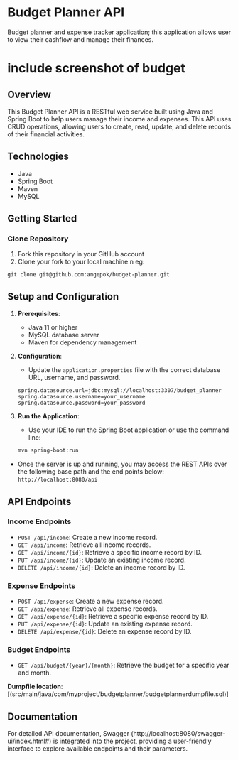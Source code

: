 
# Budget Planner API
Budget planner and expense tracker application; this application allows user to view their cashflow and manage their finances.

# include screenshot of budget


## Overview
This Budget Planner API is a RESTful web service built using Java and Spring Boot to help users manage their income and expenses. This API uses CRUD operations, allowing users to create, read, update, and delete records of their financial activities.

## Technologies
- Java
- Spring Boot
- Maven
- MySQL


## Getting Started

### Clone Repository
1. Fork this repository in your GitHub account
2. Clone your fork to your local machine.n eg:
```
git clone git@github.com:angepok/budget-planner.git
```

## Setup and Configuration
1. **Prerequisites**:
   - Java 11 or higher
   - MySQL database server
   - Maven for dependency management

2. **Configuration**:
   - Update the `application.properties` file with the correct database URL, username, and password.

   ```properties
   spring.datasource.url=jdbc:mysql://localhost:3307/budget_planner
   spring.datasource.username=your_username
   spring.datasource.password=your_password
   ```

3. **Run the Application**:
   - Use your IDE to run the Spring Boot application or use the command line:
   ```bash
   mvn spring-boot:run
   ```
- Once the server is up and running, you may access the REST APIs over the following base path and the end points below:  `http://localhost:8080/api`



## API Endpoints

### Income Endpoints
- `POST /api/income`: Create a new income record.
- `GET /api/income`: Retrieve all income records.
- `GET /api/income/{id}`: Retrieve a specific income record by ID.
- `PUT /api/income/{id}`: Update an existing income record.
- `DELETE /api/income/{id}`: Delete an income record by ID.

### Expense Endpoints
- `POST /api/expense`: Create a new expense record.
- `GET /api/expense`: Retrieve all expense records.
- `GET /api/expense/{id}`: Retrieve a specific expense record by ID.
- `PUT /api/expense/{id}`: Update an existing expense record.
- `DELETE /api/expense/{id}`: Delete an expense record by ID.

### Budget Endpoints
- `GET /api/budget/{year}/{month}`: Retrieve the budget for a specific year and month.



**Dumpfile location**: [(src/main/java/com/myproject/budgetplanner/budgetplannerdumpfile.sql)]

## Documentation
For detailed API documentation, Swagger (http://localhost:8080/swagger-ui/index.html#) is integrated into the project, providing a user-friendly interface to explore available endpoints and their parameters.
